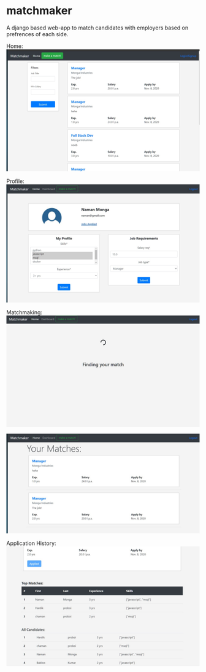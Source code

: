 # matchmaker
A django based web-app to match candidates with employers based on prefrences of each side.

Home:
![alt text](https://github.com/Naman-Monga/matchmaker/blob/main/core/static/images/homess.jpeg?raw=true)

Profile:
![alt text](https://github.com/Naman-Monga/matchmaker/blob/main/core/static/images/ss4.jpeg?raw=true)

Matchmaking:
![alt text](https://github.com/Naman-Monga/matchmaker/blob/main/core/static/images/ss3.jpeg?raw=true)

![alt text](https://github.com/Naman-Monga/matchmaker/blob/main/core/static/images/ss2.jpeg?raw=true)

Application History:
![alt text](https://github.com/Naman-Monga/matchmaker/blob/main/core/static/images/img1.jpeg?raw=true)




